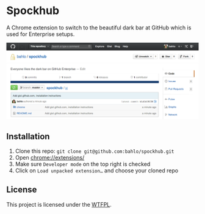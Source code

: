 # Spockhub
A Chrome extension to switch to the beautiful dark bar at GitHub which is used
for Enterprise setups.

![](screenshot.png)

## Installation
1. Clone this repo: `git clone git@github.com:bahlo/spockhub.git`
2. Open <chrome://extensions/>
3. Make sure `Developer mode` on the top right is checked
4. Click on `Load unpacked extension…` and choose your cloned repo

## License

This project is licensed under the [WTFPL](http://www.wtfpl.net/).
